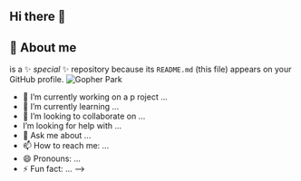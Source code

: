 ## Hi there 👋

 ## 🤔 About me
 is a ✨ _special_ ✨ repository because its `README.md` (this file) appears on your GitHub profile.
![Gopher Park](https://raw.githubusercontent.com/scraly/gophers/main/jurassic-park.png)


- 🔭 I’m currently working on a p roject ...
- 🌱 I’m currently learning ...
- 👯 I’m looking to collaborate on ...
-  I’m looking for help with ...
- 💬 Ask me about ...
- 📫 How to reach me: ...
- 😄 Pronouns: ...
- ⚡ Fun fact: ...
-->
